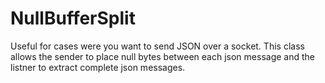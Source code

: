 # NullBufferSplit
Useful for cases were you want to send JSON over a socket.  This class allows the sender to place null bytes between each json message and the listner to extract complete json messages.